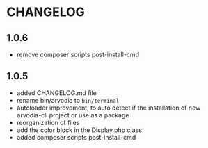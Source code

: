CHANGELOG
=========
1.0.6
-----
 * remove composer scripts post-install-cmd

1.0.5
-----

 * added CHANGELOG.md file
 * rename bin/arvodia to `bin/terminal`
 * autoloader improvement, to auto detect if the installation of new arvodia-cli project or use as a package
 * reorganization of files
 * add the color block in the Display.php class
 * added composer scripts post-install-cmd